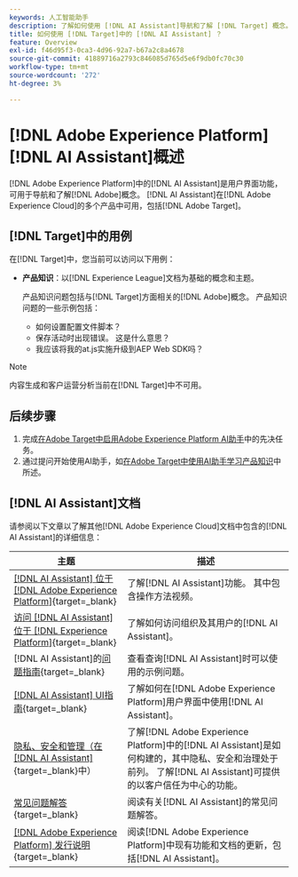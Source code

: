 ```yaml
---
keywords: 人工智能助手
description: 了解如何使用 [!DNL AI Assistant]导航和了解 [!DNL Target] 概念。
title: 如何使用 [!DNL Target]中的 [!DNL AI Assistant] ？
feature: Overview
exl-id: f46d95f3-0ca3-4d96-92a7-b67a2c8a4678
source-git-commit: 41889716a2793c846085d765d5e6f9db0fc70c30
workflow-type: tm+mt
source-wordcount: '272'
ht-degree: 3%

---
```


# [!DNL Adobe Experience Platform] [!DNL AI Assistant]概述

[!DNL Adobe Experience Platform]中的[!DNL AI Assistant]是用户界面功能，可用于导航和了解[!DNL Adobe]概念。 [!DNL AI Assistant]在[!DNL Adobe Experience Cloud]的多个产品中可用，包括[!DNL Adobe Target]。

## [!DNL Target]中的用例

在[!DNL Target]中，您当前可以访问以下用例：

* **产品知识**：以[!DNL Experience League]文档为基础的概念和主题。

  产品知识问题包括与[!DNL Target]方面相关的[!DNL Adobe]概念。 产品知识问题的一些示例包括：

   * 如何设置配置文件脚本？
   * 保存活动时出现错误。 这是什么意思？
   * 我应该将我的at.js实施升级到AEP Web SDK吗？

>[!NOTE]
>
>内容生成和客户运营分析当前在[!DNL Target]中不可用。

## 后续步骤

1. 完成[在Adobe Target中启用Adobe Experience Platform AI助手](/help/main/c-intro/enabling-ai-assistant.md)中的先决任务。
1. 通过提问开始使用AI助手，如[在Adobe Target中使用AI助手学习产品知识](/help/main/c-intro/ai-assistant-product-knowledge.md)中所述。

## [!DNL AI Assistant]文档

请参阅以下文章以了解其他[!DNL Adobe Experience Cloud]文档中包含的[!DNL AI Assistant]的详细信息：

| 主题 | 描述 |
| --- | --- |
| [[!DNL AI Assistant] 位于 [!DNL Adobe Experience Platform]](https://experienceleague.adobe.com/zh-hans/docs/experience-platform/ai-assistant/home){target=_blank} | 了解[!DNL AI Assistant]功能。 其中包含操作方法视频。 |
| [访问 [!DNL AI Assistant] 位于 [!DNL Experience Platform]](https://experienceleague.adobe.com/zh-hans/docs/experience-platform/ai-assistant/access){target=_blank} | 了解如何访问组织及其用户的[!DNL AI Assistant]。 |
|  [!DNL AI Assistant]的[问题指南](https://experienceleague.adobe.com/zh-hans/docs/experience-platform/ai-assistant/questions){target=_blank} | 查看查询[!DNL AI Assistant]时可以使用的示例问题。 |
| [[!DNL AI Assistant] UI指南](https://experienceleague.adobe.com/zh-hans/docs/experience-platform/ai-assistant/ui-guide){target=_blank} | 了解如何在[!DNL Adobe Experience Platform]用户界面中使用[!DNL AI Assistant]。 |
| [隐私、安全和管理（在 [!DNL AI Assistant]](https://experienceleague.adobe.com/zh-hans/docs/experience-platform/ai-assistant/privacy){target=_blank}中） | 了解[!DNL Adobe Experience Platform]中的[!DNL AI Assistant]是如何构建的，其中隐私、安全和治理处于前列。 了解[!DNL AI Assistant]可提供的以客户信任为中心的功能。 |
| [常见问题解答](https://experienceleague.adobe.com/zh-hans/docs/experience-platform/ai-assistant/faq){target=_blank} | 阅读有关[!DNL AI Assistant]的常见问题解答。 |
| [[!DNL Adobe Experience Platform] 发行说明](https://experienceleague.adobe.com/zh-hans/docs/experience-platform/release-notes/latest){target=_blank} | 阅读[!DNL Adobe Experience Platform]中现有功能和文档的更新，包括[!DNL AI Assistant]。 |